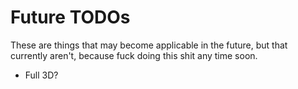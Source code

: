 # Future TODOs

These are things that may become applicable in the future, but that currently aren't, because fuck doing this shit any time soon.

* Full 3D?
